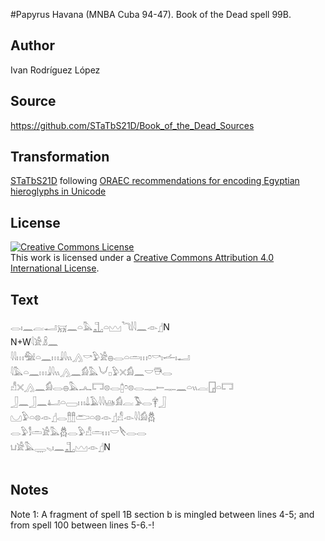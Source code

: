 #Papyrus Havana (MNBA Cuba 94-47). Book of the Dead spell 99B.

## Author 

Ivan Rodríguez López

## Source 

https://github.com/STaTbS21D/Book_of_the_Dead_Sources

## Transformation 

[STaTbS21D](https://statbs21d.github.io/) following [ORAEC recommendations for encoding Egyptian hieroglyphs in Unicode](https://github.com/oraec/recommendations-encoding-hieroglyphs)

## License 

<a rel="license" href="http://creativecommons.org/licenses/by/4.0/"><img alt="Creative Commons License" style="border-width:0" src="https://i.creativecommons.org/l/by/4.0/88x31.png" /></a><br />This work is licensed under a <a rel="license" href="http://creativecommons.org/licenses/by/4.0/">Creative Commons Attribution 4.0 International License</a>.

## Text 

<hiero><rubrum>𓂋𓏤𓈖𓐛𓂝𓄚𓈖𓏏𓅓𓊻𓏏𓈉</rubrum>𓆓𓌃𓇋𓈖𓁹𓊨N<br>
N+W𓇋𓀀𓏎𓈖<br>
𓇋𓇋𓏥𓅕𓏏𓈖𓏥𓇍𓇋𓏭𓂻𓎡𓅱𓀀𓐍𓂋𓏏𓏛𓏥𓏌𓎡𓏤𓌡𓏤𓂝<br>
𓇋𓅓𓏏𓈖𓏥𓇍𓇋𓏭𓂻𓈖𓀁𓅓𓄋𓊪𓅱𓏴𓀁𓈖𓎟𓇥𓂋<br>
𓀭𓏴𓂻𓈖𓀁𓂋𓐍𓅓𓂜𓉐𓊖𓂋𓉺𓏌𓊖𓂋𓊃𓍿𓊃𓈖𓏏𓏭𓐛𓉗𓏏𓉐<br>
𓃀𓈖𓃀𓈖𓂞𓏏𓈀𓏥𓍑𓄿𓇋𓇋𓊞𓀁𓐛𓅣𓂋𓋁𓃀<br>
𓈋𓅱𓏏𓊖𓁹𓊨𓂋𓊽𓊽𓂧𓏏𓊖𓁹𓊨𓀭𓁹𓇋𓇋𓀁𓆣<br>
𓂋𓅱𓀾𓏛𓀀𓅓𓆣𓂋𓅱𓀭𓏛𓏥𓎟𓌸𓂋𓂋<br>
𓂓𓀀𓅓𓇾𓈅𓏤𓈖𓊻𓈉𓁹𓊨N<br>
<br>
</hiero>

## Notes 

Note  1: A fragment of spell 1B section b is mingled between lines 4-5; and from spell 100 between lines 5-6.-!